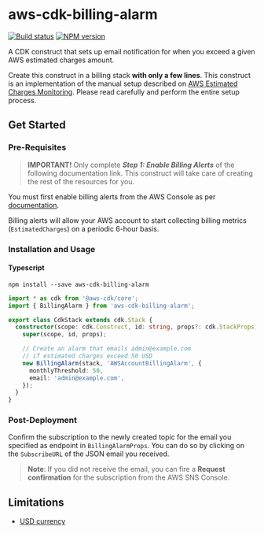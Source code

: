 # aws-cdk-billing-alarm
[![Build status](https://github.com/alvyn279/aws-cdk-billing-alarm/workflows/build/badge.svg)](https://github.com/alvyn279/aws-cdk-billing-alarm/actions/)
[![NPM version](https://badge.fury.io/js/aws-cdk-billing-alarm.svg)](https://www.npmjs.com/package/aws-cdk-billing-alarm)

A CDK construct that sets up email notification for when you exceed a given AWS estimated charges amount.

Create this construct in a billing stack **with only a few lines**. This construct is an implementation of the manual
setup described on [AWS Estimated Charges Monitoring](https://docs.aws.amazon.com/AmazonCloudWatch/latest/monitoring/gs_monitor_estimated_charges_with_cloudwatch.html#gs_creating_billing_alarm).
Please read carefully and perform the entire setup process.

## Get Started

### Pre-Requisites
 
> **IMPORTANT!** Only complete **_Step 1: Enable Billing Alerts_** of the following documentation link. This construct will take
care of creating the rest of the resources for you.

You must first enable billing alerts from the AWS Console as per [documentation](https://docs.aws.amazon.com/AmazonCloudWatch/latest/monitoring/gs_monitor_estimated_charges_with_cloudwatch.html#gs_turning_on_billing_metrics).

Billing alerts will allow your AWS account to start collecting billing metrics (`EstimatedCharges`) on a periodic 6-hour basis.

### Installation and Usage
#### Typescript

```console
npm install --save aws-cdk-billing-alarm
```

```typescript
import * as cdk from '@aws-cdk/core';
import { BillingAlarm } from 'aws-cdk-billing-alarm';

export class CdkStack extends cdk.Stack {
  constructor(scope: cdk.Construct, id: string, props?: cdk.StackProps) {
    super(scope, id, props);

    // Create an alarm that emails admin@example.com
    // if estimated charges exceed 50 USD
    new BillingAlarm(stack, 'AWSAccountBillingAlarm', {
      monthlyThreshold: 50,
      email: 'admin@example.com',
    });
  }
}
```

### Post-Deployment

Confirm the subscription to the newly created topic for the email you specified as endpoint in `BillingAlarmProps`.
You can do so by clicking on the `SubscribeURL` of the JSON email you received.
> **Note**: If you did not receive the email, you can fire a **Request confirmation** for the subscription from the AWS SNS Console.
   

## Limitations

- [USD currency](https://docs.aws.amazon.com/AmazonCloudWatch/latest/monitoring/monitor_estimated_charges_with_cloudwatch.html#creating_billing_alarm_with_wizard)
